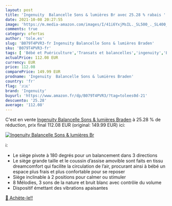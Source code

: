 ```yaml
---
layout: post
title: 'Ingenuity  Balancelle Sons & lumières Br avec 25.28 % rabais '
date: 2021-10-08 20:27:55
image: 'https://m.media-amazon.com/images/I/41i6YxjMsIL._SL500_._SL400_.jpg'
comments: true
category: ofertas
author: 'tole.es'
slug: 'B079T4PVR3-fr Ingenuity Balancelle Sons & lumières Braden'
sku: 'B079T4PVR3-fr'
tags: [ 'Bébé et Puériculture','Transats et balancelles','ingenuity','Éveil et jouets', ]
actualPrice: 112.08 EUR
currency: EUR
price: 112.08
comparePrice: 149.99 EUR
prodname: 'Ingenuity  Balancelle Sons & lumières Braden'
country: 'fr'
flag: '🇫🇷'
brand: 'Ingenuity'
buyurl: 'https://www.amazon.fr/dp/B079T4PVR3/?tag=tolees0d-21'
descuento: '25.28'
average: '112.08'
---
```


C'est en vente [Ingenuity  Balancelle Sons & lumières Braden](https://www.amazon.fr/dp/B079T4PVR3/?tag=tolees0d-21)  à  25.28 % de réduction, prix final  112.08 EUR (original: 149.99 EUR) ici:

[![Ingenuity  Balancelle Sons & lumières Br](https://m.media-amazon.com/images/I/41i6YxjMsIL._SL500_._SL400_.jpg)](https://www.amazon.fr/dp/B079T4PVR3/?tag=tolees0d-21)

ℹ️:

- Le siège pivote à 180 degrés pour un balancement dans 3 directions
- Le siège grande taille et le coussin d’assise amovible sont faits en tissu dreamcomfort qui facilite la circulation de l’air, procurant ainsi à bébé un espace plus frais et plus confortable pour se reposer
- Siège inclinable à 2 positions pour calmer ou stimuler
- 8 Mélodies, 3 sons de la nature et bruit blanc avec contrôle du volume
- Dispositif émettant des vibrations apaisantes

[🛒 Achète-le!!](https://www.amazon.fr/dp/B079T4PVR3/?tag=tolees0d-21)
